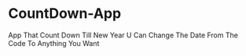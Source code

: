 # CountDown-App
App That Count Down Till New Year U Can Change The Date From The Code To Anything You Want 
